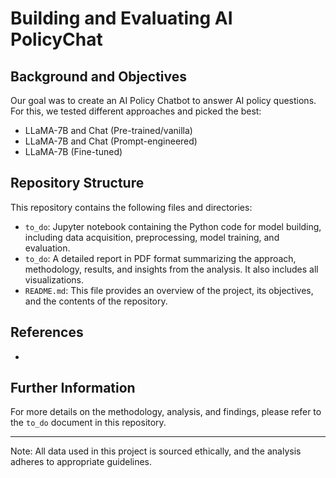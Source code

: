# Building and Evaluating AI PolicyChat 

## Background and Objectives
Our goal was to create an AI Policy Chatbot to answer AI policy questions. For this, we tested different approaches and picked the best: 
- LLaMA-7B and Chat (Pre-trained/vanilla)
- LLaMA-7B and Chat (Prompt-engineered)
- LLaMA-7B (Fine-tuned)

## Repository Structure
This repository contains the following files and directories:

- `to_do`: Jupyter notebook containing the Python code for model building, including data acquisition, preprocessing, model training, and evaluation.
- `to_do`: A detailed report in PDF format summarizing the approach, methodology, results, and insights from the analysis. It also includes all visualizations.
- `README.md`: This file provides an overview of the project, its objectives, and the contents of the repository.

## References
- 

## Further Information
For more details on the methodology, analysis, and findings, please refer to the `to_do` document in this repository.

---
Note: All data used in this project is sourced ethically, and the analysis adheres to appropriate guidelines. 

